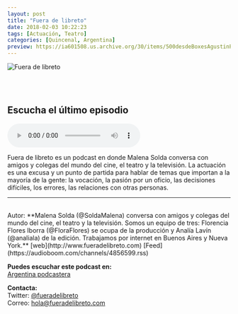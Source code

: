 ```yaml
---
layout: post
title: "Fuera de libreto"
date: 2018-02-03 10:22:23
tags: [Actuación, Teatro]
categories: [Quincenal, Argentina]
preview: https://ia601508.us.archive.org/30/items/500desdeBoxesAgustinPalmeiro/FueraLibreto300.jpg
---
```


![Fuera de libreto](https://ia601508.us.archive.org/30/items/500desdeBoxesAgustinPalmeiro/FueraLibreto500.jpg)

<br/>
<br/>

## Escucha el último episodio

<!--reproductor-feed=https://audioboom.com/channels/4856599.rss-->
<!--reproductor-start-->
<audio id="audio" preload="auto" controls="" src="https://audioboom.com/posts/6189992.mp3?modified=1502380817&source=rss&stitched=1"></audio>
<!--reproductor-end-->

Fuera de libreto es un podcast en donde Malena Solda conversa con amigos y colegas del mundo del cine, el teatro y la televisión. La actuación es una excusa y un punto de partida para hablar de temas que importan a la mayoría de la gente: la vocación, la pasión por un oficio, las decisiones difíciles, los errores, las relaciones con otras personas.  

_ _ _
<br>
Autor: **Malena Solda (@SoldaMalena) conversa con amigos y colegas del mundo del cine, el teatro y la televisión. Somos un equipo de tres: Florencia Flores Iborra (@FloraFlores) se ocupa de la producción y Analía Lavín (@analiala) de la edición. Trabajamos por internet en Buenos Aires y Nueva York.**  
[web](http://www.fueradelibreto.com)  
[Feed](https://audioboom.com/channels/4856599.rss)  


**Puedes escuchar este podcast en:**  
[Argentina podcastera](http://www.argentinapodcastera.com.ar/)  


**Contacta:**  
Twitter: [@fueradelibreto](https://twitter.com/fueradelibreto)  
Correo: [hola@fueradelibreto.com](mailto:hola@fueradelibreto.com)  

